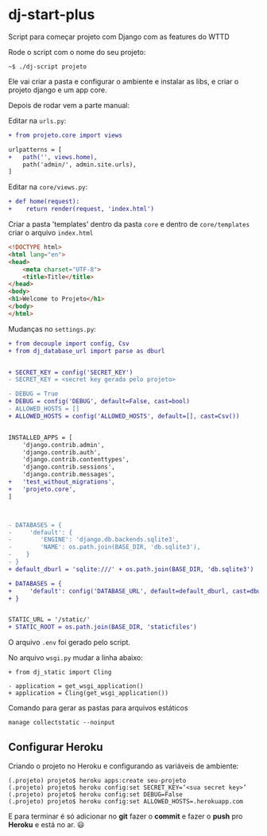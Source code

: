 # dj-start-plus
Script para começar projeto com Django com as features do WTTD

Rode o script com o nome do seu projeto:
```
~$ ./dj-script projeto
```

Ele vai criar a pasta e configurar o ambiente e instalar as libs, e criar o projeto django e um app core.

Depois de rodar vem a parte manual:

Editar na `urls.py`:

```diff
+ from projeto.core import views

urlpatterns = [
+   path('', views.home),
    path('admin/', admin.site.urls),
]
```
Editar na `core/views.py`:
```diff
+ def home(request):
+    return render(request, 'index.html')
```

Criar a pasta 'templates' dentro da pasta `core` e dentro de `core/templates` criar o arquivo `index.html`

```html
<!DOCTYPE html>
<html lang="en">
<head>
    <meta charset="UTF-8">
    <title>Title</title>
</head>
<body>
<h1>Welcome to Projeto</h1>
</body>
</html>
```

Mudanças no  `settings.py`:

```diff  
+ from decouple import config, Csv
+ from dj_database_url import parse as dburl


+ SECRET_KEY = config('SECRET_KEY')
- SECRET_KEY = <secret key gerada pelo projeto>

- DEBUG = True
+ DEBUG = config('DEBUG', default=False, cast=bool)
- ALLOWED_HOSTS = []
+ ALLOWED_HOSTS = config('ALLOWED_HOSTS', default=[], cast=Csv())


INSTALLED_APPS = [
    'django.contrib.admin',
    'django.contrib.auth',
    'django.contrib.contenttypes',
    'django.contrib.sessions',
    'django.contrib.messages',
+   'test_without_migrations',
+   'projeto.core', 
]



- DATABASES = {
-     'default': {
-        'ENGINE': 'django.db.backends.sqlite3',
-        'NAME': os.path.join(BASE_DIR, 'db.sqlite3'),
-    }
- }
+ default_dburl = 'sqlite:///' + os.path.join(BASE_DIR, 'db.sqlite3')

+ DATABASES = {
+     'default': config('DATABASE_URL', default=default_dburl, cast=dburl),
+ }


STATIC_URL = '/static/'
+ STATIC_ROOT = os.path.join(BASE_DIR, 'staticfiles')
```

O arquivo `.env` foi gerado pelo script.


No arquivo `wsgi.py` mudar a linha abaixo:
```git 
+ from dj_static import Cling

- application = get_wsgi_application()
+ application = Cling(get_wsgi_application())

```

Comando para gerar as pastas para arquivos estáticos
```
manage collectstatic --noinput
```

## Configurar Heroku

Criando o projeto no Heroku e configurando as variáveis de ambiente:
``` 
(.projeto) projeto$ heroku apps:create seu-projeto
(.projeto) projeto$ heroku config:set SECRET_KEY=‘<sua secret key>’
(.projeto) projeto$ heroku config:set DEBUG=False
(.projeto) projeto$ heroku config:set ALLOWED_HOSTS=.herokuapp.com
```

E para terminar é só adicionar no **git** fazer o **commit** e fazer o **push** pro **Heroku** e está no ar. :smiley: